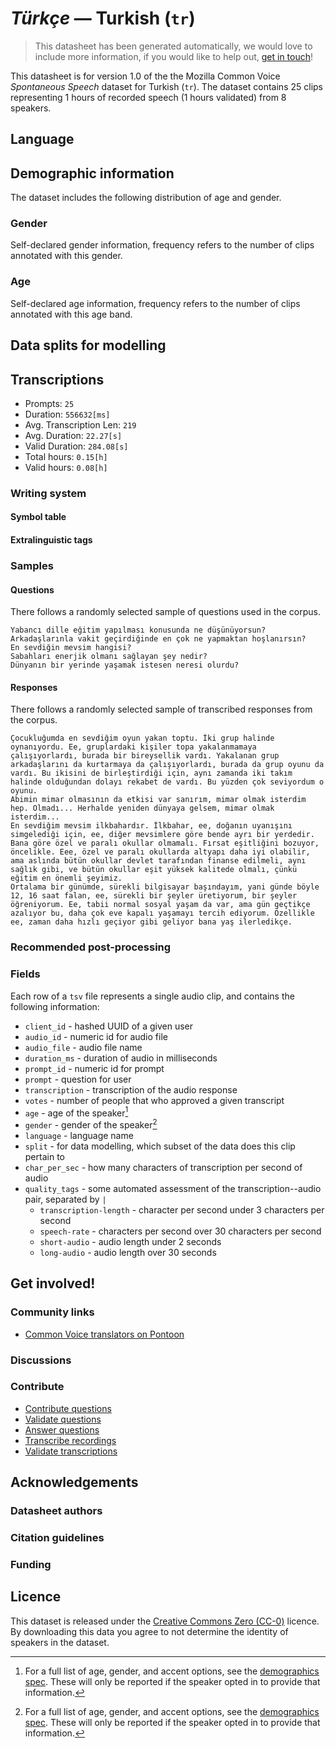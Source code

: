 # *Türkçe* &mdash; Turkish (`tr`)
> This datasheet has been generated automatically, we would love to include more information, if you would like to help out, [get in touch](https://github.com/common-voice/common-voice/blob/main/docs/COMMUNITIES.md)!

This datasheet is for version 1.0 of the the Mozilla Common Voice *Spontaneous Speech* dataset 
for Turkish (`tr`). The dataset contains 25 clips representing 1 hours of recorded
speech (1 hours validated) from 8 speakers.

## Language
<!-- {{LANGUAGE_DESCRIPTION}} -->
<!-- Provide a brief (1-2 paragraph) description of your language -->

## Demographic information
The dataset includes the following distribution of age and gender.
<!-- You can get a lot of the information in this section from https://analyzer.cv-toolbox.web.tr/browse -->

### Gender
Self-declared gender information, frequency refers to the number of clips annotated with this gender.
<!-- {{GENDER_TABLE}} -->
<!-- @ AUTOMATICALLY GENERATED @ -->
<!-- | Gender | Frequency |
|--------|-----------|
| male, masculine | ? |
| undeclared | ? |
| female, feminine | ? | -->

### Age
Self-declared age information, frequency refers to the number of clips annotated with this age band.
<!-- {{AGE_TABLE}} -->
<!-- @ AUTOMATICALLY GENERATED @ -->
<!-- | Age band | Frequency |
|----------|-----------|
| teens | ? |
| twenties | ? |
| thirties | ? |
| fourties | ? |
| fifties | ? |
   ...if other age ranges are present in your data, add rows... -->

## Data splits for modelling

## Transcriptions
* Prompts: `25`
* Duration: `556632[ms]`
* Avg. Transcription Len: `219`
* Avg. Duration: `22.27[s]`
* Valid Duration: `284.08[s]`
* Total hours: `0.15[h]`
* Valid hours: `0.08[h]`
<!-- {{TRANSCRIPTIONS_DESCRIPTION}} -->
<!-- A description of the transcription system used -->

### Writing system
<!-- {{WRITING_SYSTEM_DESCRIPTION}} -->
<!-- @ OPTIONAL @ -->
<!-- A description of the writing system (or writing systems) used in the text corpus -->

#### Symbol table
<!-- {{ALPHABET_TABLE}} -->
<!-- @ OPTIONAL @ -->
<!-- If the writing system is alphabetic, you can include the valid alphabet here -->

#### Extralinguistic tags

### Samples

#### Questions
There follows a randomly selected sample of questions used in the corpus.

```
Yabancı dille eğitim yapılması konusunda ne düşünüyorsun?
Arkadaşlarınla vakit geçirdiğinde en çok ne yapmaktan hoşlanırsın?
En sevdiğin mevsim hangisi?
Sabahları enerjik olmanı sağlayan şey nedir?
Dünyanın bir yerinde yaşamak istesen neresi olurdu?
```
<!-- {{QUESTIONS_SAMPLE}} -->

#### Responses
There follows a randomly selected sample of transcribed responses from the corpus.

```
Çocukluğumda en sevdiğim oyun yakan toptu. İki grup halinde oynanıyordu. Ee, gruplardaki kişiler topa yakalanmamaya çalışıyorlardı, burada bir bireysellik vardı. Yakalanan grup arkadaşlarını da kurtarmaya da çalışıyorlardı, burada da grup oyunu da vardı. Bu ikisini de birleştirdiği için, aynı zamanda iki takım halinde olduğundan dolayı rekabet de vardı. Bu yüzden çok seviyordum o oyunu.
Abimin mimar olmasının da etkisi var sanırım, mimar olmak isterdim hep. Olmadı... Herhalde yeniden dünyaya gelsem, mimar olmak isterdim...
En sevdiğim mevsim ilkbahardır. İlkbahar, ee, doğanın uyanışını simgelediği için, ee, diğer mevsimlere göre bende ayrı bir yerdedir.
Bana göre özel ve paralı okullar olmamalı. Fırsat eşitliğini bozuyor, öncelikle. Eee, özel ve paralı okullarda altyapı daha iyi olabilir, ama aslında bütün okullar devlet tarafından finanse edilmeli, aynı sağlık gibi, ve bütün okullar eşit yüksek kalitede olmalı, çünkü eğitim en önemli şeyimiz.
Ortalama bir günümde, sürekli bilgisayar başındayım, yani günde böyle 12, 16 saat falan, ee, sürekli bir şeyler üretiyorum, bir şeyler öğreniyorum. Ee, tabii normal sosyal yaşam da var, ama gün geçtikçe azalıyor bu, daha çok eve kapalı yaşamayı tercih ediyorum. Özellikle ee, zaman daha hızlı geçiyor gibi geliyor bana yaş ilerledikçe.
```
<!-- {{TRANSCRIPTIONS_SAMPLE}} -->

### Recommended post-processing
<!-- {{RECOMMENDED_POSTPROCESSING_DESCRIPTION}} -->
<!-- @ OPTIONAL @ -->
<!-- What should people do before they use the data, for example Unicode normalisation or normalisation of extralinguistic tags -->

### Fields
Each row of a `tsv` file represents a single audio clip, and contains the following information:

* `client_id` - hashed UUID of a given user
* `audio_id` - numeric id for audio file
* `audio_file` - audio file name
* `duration_ms` - duration of audio in milliseconds
* `prompt_id` - numeric id for prompt
* `prompt` - question for user
* `transcription` - transcription of the audio response
* `votes` - number of people that who approved a given transcript
* `age` - age of the speaker[^1]
* `gender` - gender of the speaker[^1]
* `language` - language name
* `split` - for data modelling, which subset of the data does this clip pertain to
* `char_per_sec` - how many characters of transcription per second of audio
* `quality_tags` - some automated assessment of the transcription--audio pair, separated by `|`
   *  `transcription-length` - character per second under 3 characters per second
   * `speech-rate` - characters per second over 30 characters per second
   * `short-audio` - audio length under 2 seconds
   * `long-audio` - audio length over 30 seconds

#### 
[^1]: For a full list of age, gender, and accent options, see the
[demographics
spec](https://github.com/common-voice/common-voice/blob/main/web/src/stores/demographics.ts). These
will only be reported if the speaker opted in to provide that
information.

## Get involved!

### Community links
* [Common Voice translators on Pontoon](https://pontoon.mozilla.org/tr/common-voice/contributors/)
<!-- {{COMMUNITY_LINKS_LIST}} -->
<!-- @ OPTIONAL @ -->
<!-- Links to community chats / fora -->

### Discussions
<!-- {{DISCUSSION_LINKS_LIST}} -->
<!-- @ OPTIONAL @ -->
<!-- Any links to discussions, for example on Discourse or other fora or blogs can be included here -->

### Contribute
* [Contribute questions](https://commonvoice.mozilla.org/spontaneous-speech/beta/question)
* [Validate questions](https://commonvoice.mozilla.org/spontaneous-speech/beta/validate)
* [Answer questions](https://commonvoice.mozilla.org/spontaneous-speech/beta/prompts)
* [Transcribe recordings](https://commonvoice.mozilla.org/spontaneous-speech/beta/transcribe)
* [Validate transcriptions](https://commonvoice.mozilla.org/spontaneous-speech/beta/check-transcript)
<!-- {{CONTRIBUTE_LINKS_LIST}} -->
<!-- Here you can include links for how to contribute to the dataset -->

## Acknowledgements

### Datasheet authors
<!-- {{DATASHEET_AUTHORS_LIST}} -->
<!-- A list in the format of: Your Name &lt;email@email.com&gt; -->

### Citation guidelines
<!-- {{CITATION_DESCRIPTION}} -->
<!-- @ OPTIONAL @ -->
<!-- If you published a paper and would like people to cite it, you can include the BiBTeX here -->

### Funding
<!-- {{FUNDING_DESCRIPTION}} -->
<!-- @ OPTIONAL @ -->
<!-- If you received any funding, you can include the acknowledgement here -->

## Licence
This dataset is released under the [Creative Commons Zero (CC-0)](https://creativecommons.org/public-domain/cc0/) licence. By downloading this data
you agree to not determine the identity of speakers in the dataset.